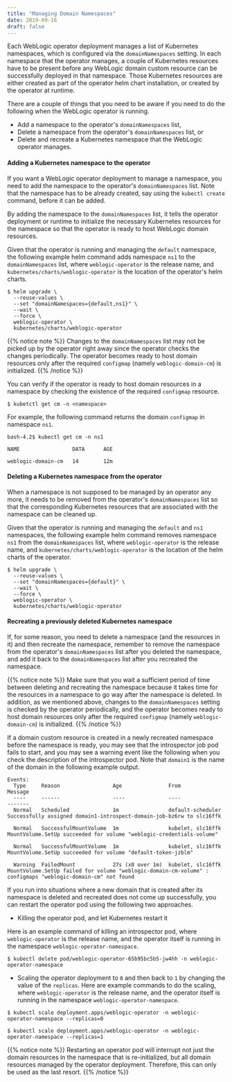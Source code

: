```yaml
---
title: "Managing Domain Namespaces"
date: 2019-09-16
draft: false
---
```


Each WebLogic operator deployment manages a list of Kubernetes namespaces, which is 
configured via the `domainNamespaces` setting. In each namespace that the operator manages, 
a couple of Kubernetes resources have to be present before any WebLogic 
domain custom resource can be successfully deployed in that namespace. Those Kubernetes resources are
either created as part of the operator helm chart installation, or created by the operator at runtime.

There are a couple of things that you need to be aware if you need to do the following when the WebLogic operator is running.
* Add a namespace to the operator's `domainNamespaces` list,
* Delete a namespace from the operator's `domainNamespaces` list, or 
* Delete and recreate a Kubernetes namespace that the WebLogic operator manages.

#### Adding a Kubernetes namespace to the operator
If you want a WebLogic operator deployment to manage a namespace, you need to add the namespace to the operator's `domainNamespaces` list. Note that the namespace has to be already created, say using the `kubectl create` command, before it can be added.

By adding the namespace to the `domainNamespaces` list, it tells the operator deployment or runtime 
to initialize the necessary Kubernetes resources for the namespace so that the operator is ready to host WebLogic domain resources.

Given that the operator is running and managing the `default` namespace, the following example helm command adds namespace `ns1` to the `domainNamespaces` list, where `weblogic-operator` is the release name, and `kubernetes/charts/weblogic-operator` is the location of the operator's helm charts.

```
$ helm upgrade \
  --reuse-values \
  --set "domainNamespaces={default,ns1}" \
  --wait \
  --force \
  weblogic-operator \
  kubernetes/charts/weblogic-operator
```

{{% notice note %}}
Changes to the `domainNamespaces` list may not be picked up by the operator right away since the operator 
checks the changes periodically. The operator becomes ready to host domain resources only 
after the required `configmap` (namely `weblogic-domain-cm`) is initialized.
{{% /notice %}}
 
You can verify if the operator is ready to host domain resources in a namespace by checking the existence of the required `configmap` resource.

```
$ kubetctl get cm -n <namespace>
```

For example, the following command returns the domain `configmap` in namespace `ns1`.

```
bash-4.2$ kubectl get cm -n ns1

NAME                 DATA      AGE

weblogic-domain-cm   14        12m
```

####  Deleting a Kubernetes namespace from the operator
When a namespace is not supposed to be managed by an operator any more, it needs to be removed from 
the operator's `domainNamespaces` list so that the corresponding Kubernetes resources that are 
associated with the namespace can be cleaned up. 

Given that the operator is running and managing the `default` and `ns1` namespaces, the following example helm command removes namespace `ns1` from the `domainNamespaces` list, where `weblogic-operator` is the release name, and `kubernetes/charts/weblogic-operator` is the location of the helm charts of the operator.

```
$ helm upgrade \
  --reuse-values \
  --set "domainNamespaces={default}" \
  --wait \
  --force \
  weblogic-operator \
  kubernetes/charts/weblogic-operator

```

#### Recreating a previously deleted Kubernetes namespace

If, for some reason, you need to delete a namespace (and the resources in it) and then recreate the namespace,
remember to remove the namespace from the operator's `domainNamespaces` list 
after you deleted the namespace, and add it back to the `domainNamespaces` list after you recreated the namespace.

{{% notice note %}}
Make sure that you wait a sufficient period of time between deleting and recreating the namespace because it takes time for the resources in a namespace to go way after the namespace is deleted.
In addition, as we mentioned above, changes to the `domainNamespaces` setting is checked by the operator periodically, and the operator becomes ready to host domain resources only after the required `configmap` (namely `weblogic-domain-cm`) is initialized.
{{% /notice %}}

If a domain custom resource is created in a newly recreated namespace before the namespace is ready, you may see that the introspector job pod fails to start, and you may see a warning event like the following when you check the description of the introspector pod. Note that `domain1` is the name of the domain in the following example output.

```
Events:
  Type     Reason                 Age               From               Message
  ----     ------                 ----              ----               -------
  Normal   Scheduled              1m                default-scheduler  Successfully assigned domain1-introspect-domain-job-bz6rw to slc16ffk

  Normal   SuccessfulMountVolume  1m                kubelet, slc16ffk  MountVolume.SetUp succeeded for volume "weblogic-credentials-volume"

  Normal   SuccessfulMountVolume  1m                kubelet, slc16ffk  MountVolume.SetUp succeeded for volume "default-token-jzblm"

  Warning  FailedMount            27s (x8 over 1m)  kubelet, slc16ffk  MountVolume.SetUp failed for volume "weblogic-domain-cm-volume" : configmaps "weblogic-domain-cm" not found

```

If you run into situations where a new domain that is created after its namespace is deleted and recreated does not come up successfully, you can restart the operator pod using the following two approaches.

* Killing the operator pod, and let Kubernetes restart it

Here is an example command of killing an introspector pod, where `weblogic-operator` is the release name, and the operator itself is running in the namespace `weblogic-operator-namespace`.
```
$ kubectl delete pod/weblogic-operator-65b95bc5b5-jw4hh -n weblogic-operator-namespace
```

* Scaling the operator deployment to `0` and then back to `1` by changing the value of the `replicas`. 
Here are example commands to do the scaling, where `weblogic-operator` is the release name, and the operator itself is running in the namespace `weblogic-operator-namespace`.

```
$ kubectl scale deployment.apps/weblogic-operator -n weblogic-operator-namespace --replicas=0
```

```
$ kubectl scale deployment.apps/weblogic-operator -n weblogic-operator-namespace --replicas=1
```

{{% notice note %}}
Restarting an operator pod will interrupt not just the domain resources in the namespace that is re-initialized, but all domain resources managed by the operator deployment. Therefore, this can only be used as the last resort.
{{% /notice %}}
